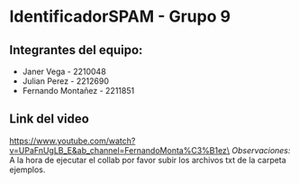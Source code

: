 # IdentificadorSPAM - Grupo 9
## Integrantes del equipo:
- Janer Vega - 2210048
- Julian Perez - 2212690
- Fernando Montañez - 2211851

## Link del video
https://www.youtube.com/watch?v=UPaFnUgLB_E&ab_channel=FernandoMonta%C3%B1ez\
*Observaciones:* A la hora de ejecutar el collab por favor subir los archivos txt de la carpeta ejemplos.
